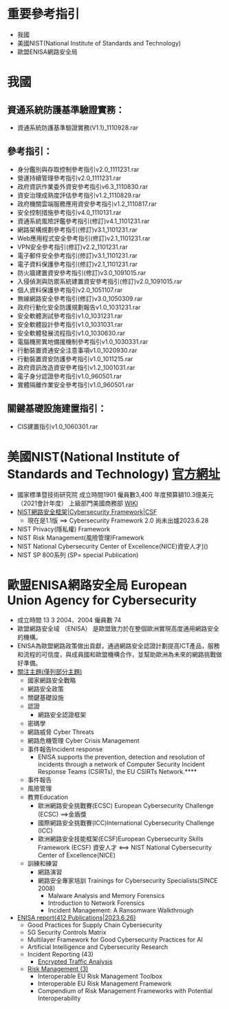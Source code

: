 # 重要參考指引 
- 我國
- 美國NIST(National Institute of Standards and Technology)
- 歐盟ENISA網路安全局
# 我國
## 資通系統防護基準驗證實務：
- 資通系統防護基準驗證實務(V1.1)_1110928.rar

## 參考指引：
- 身分鑑別與存取控制參考指引v2.0_1111231.rar
- 營運持續管理參考指引v2.0_1111231.rar
- 政府資訊作業委外資安參考指引v6.3_1110830.rar
- 資安治理成熟度評估參考指引v1.2_1110829.rar
- 政府機關雲端服務應用資安參考指引v1.2_1110817.rar
- 安全控制措施參考指引v4.0_1110131.rar
- 資通系統風險評鑑參考指引(修訂)v4.1_1101231.rar
- 網路架構規劃參考指引(修訂)v3.1_1101231.rar
- Web應用程式安全參考指引(修訂)v2.1_1101231.rar
- VPN安全參考指引(修訂)v2.2_1101231.rar
- 電子郵件安全參考指引(修訂)v3.1_1101231.rar
- 電子資料保護參考指引(修訂)v2.1_1101231.rar
- 防火牆建置資安參考指引(修訂)v3.0_1091015.rar
- 入侵偵測與防禦系統建置資安參考指引(修訂)v2.0_1091015.rar
- 個人資料保護參考指引v2.0_1051107.rar
- 無線網路安全參考指引(修訂)v3.0_1050309.rar
- 政府行動化安全防護規劃報告v1.0_1031231.rar
- 安全軟體測試參考指引v1.0_1031231.rar
- 安全軟體設計參考指引v1.0_1031031.rar
- 安全軟體發展流程指引v1.0_1030630.rar
- 電腦機房異地備援機制參考指引v1.0_1030331.rar
- 行動裝置資通安全注意事項v1.0_1020930.rar
- 行動裝置資安防護參考指引v1.0_1011215.rar
- 政府資訊改造資安參考指引v1.2_1001031.rar
- 電子身分認證參考指引v1.0_960501.rar
- 實體隔離作業安全參考指引v1.0_960501.rar
## 關鍵基礎設施建置指引：
- CIS建置指引v1.0_1060301.rar

# 美國NIST(National Institute of Standards and Technology) [官方網址](https://www.nist.gov/)
- 國家標準暨技術研究院 成立時間1901  僱員數3,400   年度預算額10.3億美元（2021會計年度） 上級部門美國商務部 [WIKI](https://zh.wikipedia.org/zh-tw/%E5%9C%8B%E5%AE%B6%E6%A8%99%E6%BA%96%E6%8A%80%E8%A1%93%E7%A0%94%E7%A9%B6%E6%89%80)
- [NIST網路安全框架|Cybersecurity Framework|CSF]()
  - 現在是1.1版 ==> Cybersecurity Framework 2.0 尚未出爐2023.6.28 
- NIST Privacy(隱私權) Framework
- NIST Risk Management(風險管理)Framework
- NIST National Cybersecurity Center of Excellence(NICE)資安人才]()
- NIST SP 800系列 (SP= special Publication)

# 歐盟ENISA網路安全局 European Union Agency for Cybersecurity
- 成立時間	13 3 2004、​2004   僱員數	74
- 歐盟網路安全域 （ENISA） 是歐盟致力於在整個歐洲實現高度通用網路安全的機構。
- ENISA為歐盟網路政策做出貢獻，通過網路安全認證計劃提高ICT產品，服務和流程的可信度，與成員國和歐盟機構合作，並幫助歐洲為未來的網路挑戰做好準備。
- [關注主題(僅列部分主題)](https://www.enisa.europa.eu/topics) 
  - 國家網路安全戰略
  - 網路安全政策
  - 關鍵基礎設施
  - 認證
    - 網路安全認證框架
  - 密碼學
  - 網路威脅 Cyber Threats
  - 網路危機管理 Cyber Crisis Management
  - 事件報告Incident response
    - ENISA supports the prevention, detection and resolution of incidents through a network of Computer Security Incident Response Teams (CSIRTs), the EU CSIRTs Network.**** 
  - 事件報告
  - 風險管理
  - 教育Education
    - 歐洲網路安全挑戰賽(ECSC) European Cybersecurity Challenge (ECSC) ==>金盾獎
    - 國際網路安全挑戰賽(ICC)International Cybersecurity Challenge (ICC)
    - 歐洲網路安全技能框架(ECSF)European Cybersecurity Skills Framework (ECSF)  資安人才  <==> NIST National Cybersecurity Center of Excellence(NICE)
  - 訓練和練習
    - 網路演習
    - 網路安全專家培訓 Trainings for Cybersecurity Specialists(SINCE 2008)
      - Malware Analysis and Memory Forensics
      - Introduction to Network Forensics
      - Incident Management: A Ransomware Walkthrough
- [ENISA report(412 Publications|2023.6.26)](https://www.enisa.europa.eu/publications#c3=2013&c3=2023&c3=false&c5=publicationDate&reversed=on&b_start=0)
  - Good Practices for Supply Chain Cybersecurity
  - 5G Security Controls Matrix
  - Multilayer Framework for Good Cybersecurity Practices for AI
  - Artificial Intelligence and Cybersecurity Research
  - Incident Reporting (43)
    - [Encrypted Traffic Analysis](https://www.enisa.europa.eu/publications/encrypted-traffic-analysis) 
  - [Risk Management (3)](https://www.enisa.europa.eu/publications#c3=2013&c3=2023&c3=false&c5=publicationDate&reversed=on&b_start=0&c2=Risk+Management)
    - Interoperable EU Risk Management Toolbox
    - Interoperable EU Risk Management Framework
    - Compendium of Risk Management Frameworks with Potential Interoperability
